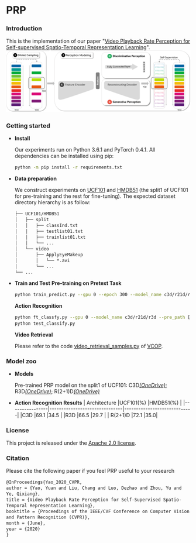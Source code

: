 # PRP



### Introduction
This is the implementation of our paper "[Video Playback Rate Perception for Self-supervised Spatio-Temporal Representation Learning](https://arxiv.org/abs/2006.11476)".
![](overview.png)
### Getting started

 - **Install**

 	Our experiments run on Python 3.6.1 and PyTorch 0.4.1. All dependencies can be installed using pip:
	```sh
	python -m pip install -r requirements.txt
	```
 - **Data preparation**
 
	We construct experiments on [UCF101](https://www.crcv.ucf.edu/data/UCF101.php) and [HMDB51](https://serre-lab.clps.brown.edu/resource/hmdb-a-large-human-motion-database/#Downloads) (the split1 of UCF101 for pre-training and the rest for fine-tuning). The expected dataset directory hierarchy is as follow:
	 ```
	├── UCF101/HMDB51
	│   ├── split
	│   │   ├── classInd.txt
	│   │   ├── testlist01.txt
	│   │   ├── trainlist01.txt
	│   │   └── ...
	│   └── video
	│       ├── ApplyEyeMakeup
	│       │   └── *.avi
	│       └── ...
	└── ...
	```
 - **Train and Test**
 **Pre-training on Pretext Task**
 	```sh
	python train_predict.py --gpu 0 --epoch 300 --model_name c3d/r21d/r3d
	```
	**Action Recognition**
 	```sh
	python ft_classfy.py --gpu 0 --model_name c3d/r21d/r3d --pre_path [your pre-trained model] --split 1/2/3
	python test_classify.py
	```
	**Video Retrieval**
	
	Please refer to the code [video_retrieval_samples.py](https://github.com/xudejing/video-clip-order-prediction/blob/master/video_retrieval_samples.py) of [VCOP](https://openaccess.thecvf.com/content_CVPR_2019/papers/Xu_Self-Supervised_Spatiotemporal_Learning_via_Video_Clip_Order_Prediction_CVPR_2019_paper.pdf).
	
### Model zoo
 - **Models**

	Pre-trained PRP model on the split1 of UCF101: C3D[*(OneDrive)*](https://1drv.ms/u/s!Al-IKnCwKkpqilawzdPyCbeVVjD_?e=4OycfF); R3D[*(OneDrive)*](https://1drv.ms/u/s!Al-IKnCwKkpqilocEjNpxrLY326F?e=W9LI8y); R(2+1)D[*(OneDrive)*](https://1drv.ms/u/s!Al-IKnCwKkpqiljBkCPn0nALy1H4?e=dSdnAd)
 - **Action Recognition Results**
	|   Architecture             |UCF101(%)                          |HMDB51(%)                        |
	|----------------|-------------------------------|-----------------------------|
	|C3D				|69.1            						  |34.5           |
	|R3D          		|66.5            						  |29.7            |
	| R(2+1)D        |72.1									  |35.0|
### License
This project is released under the [Apache 2.0 license](LICENSE).
### Citation
Please cite the following paper if you feel PRP useful to your research
```
@InProceedings{Yao_2020_CVPR,  
author = {Yao, Yuan and Liu, Chang and Luo, Dezhao and Zhou, Yu and Ye, Qixiang},  
title = {Video Playback Rate Perception for Self-Supervised Spatio-Temporal Representation Learning},  
booktitle = {Proceedings of the IEEE/CVF Conference on Computer Vision and Pattern Recognition (CVPR)},  
month = {June},  
year = {2020}  
}
```

